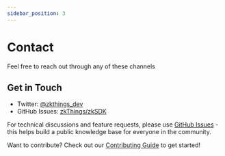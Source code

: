 ```yaml
---
sidebar_position: 3
---
```


# Contact

Feel free to reach out through any of these channels

## Get in Touch
- Twitter: [@zkthings_dev](https://twitter.com/zkthings_dev)
- GitHub Issues: [zkThings/zkSDK](https://github.com/zkThings/zkSDK/issues)

For technical discussions and feature requests, please use [GitHub Issues](https://github.com/zkThings/zkSDK/issues) - this helps build a public knowledge base for everyone in the community.

Want to contribute? Check out our [Contributing Guide](https://github.com/zkThings/zkSDK/blob/main/CONTRIBUTING.md) to get started!